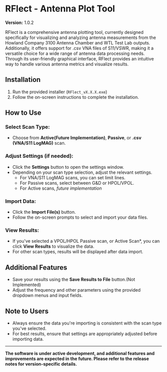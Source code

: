 # RFlect - Antenna Plot Tool

**Version:** 1.0.2

RFlect is a comprehensive antenna plotting tool, currently designed specifically for visualizing and analyzing antenna measurements from the Howland Company 3100 Antenna Chamber and WTL Test Lab outputs. Additionally, it offers support for .csv VNA files of S11/VSWR, making it a versatile choice for a wide range of antenna data processing needs. Through its user-friendly graphical interface, RFlect provides an intuitive way to handle various antenna metrics and visualize results.

## Installation
1. Run the provided installer (`RFlect_vX.X.X.exe`)
2. Follow the on-screen instructions to complete the installation.

## How to Use
### Select Scan Type:
- Choose from **Active(Future Implementation)**, **Passive**, or **.csv (VNA/S11 LogMAG)** scan.

### Adjust Settings (if needed):
- Click the **Settings** button to open the settings window.
- Depending on your scan type selection, adjust the relevant settings.
  - For VNA/S11 LogMAG scans, you can set limit lines.
  - For Passive scans, select between G&D or HPOL/VPOL.
  - For Active scans, *future implementation*

### Import Data:
- Click the **Import File(s)** button.
- Follow the on-screen prompts to select and import your data files.

### View Results:
- If you've selected a VPOL/HPOL Passive scan, or Active Scan*, you can click **View Results** to visualize the data.
- For other scan types, results will be displayed after data import.

## Additional Features
- Save your results using the **Save Results to File** button.(Not Implemented)
- Adjust the frequency and other parameters using the provided dropdown menus and input fields.

## Note to Users
- Always ensure the data you're importing is consistent with the scan type you've selected.
- For best results, ensure that settings are appropriately adjusted before importing data.

---

**The software is under active development, and additional features and improvements are expected in the future. Please refer to the release notes for version-specific details.**
